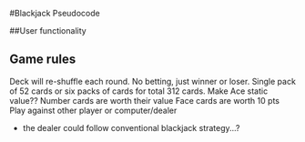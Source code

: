 #Blackjack Pseudocode

##User functionality


## Game rules
Deck will re-shuffle each round.
No betting, just winner or loser.
Single pack of 52 cards or six packs of cards for total 312 cards.
Make Ace static value??
Number cards are worth their value
Face cards are worth 10 pts
Play against other player or computer/dealer
 - the dealer could follow conventional blackjack strategy...?

